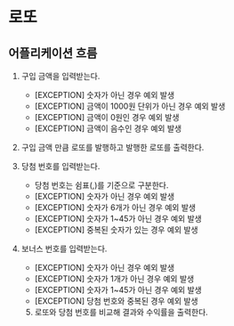 # 로또

## 어플리케이션 흐름

1. 구입 금액을 입력받는다.
    - [EXCEPTION] 숫자가 아닌 경우 예외 발생
    - [EXCEPTION] 금액이 1000원 단위가 아닌 경우 예외 발생
    - [EXCEPTION] 금액이 0원인 경우 예외 발생
    - [EXCEPTION] 금액이 음수인 경우 예외 발생
2. 구입 금액 만큼 로또를 발행하고 발행한 로또를 출력한다.
3. 당첨 번호를 입력받는다.
    - 당첨 번호는 쉼표(,)를 기준으로 구분한다.
    - [EXCEPTION] 숫자가 아닌 경우 예외 발생
    - [EXCEPTION] 숫자가 6개가 아닌 경우 예외 발생
    - [EXCEPTION] 숫자가 1~45가 아닌 경우 예외 발생
    - [EXCEPTION] 중복된 숫자가 있는 경우 예외 발생
4. 보너스 번호를 입력받는다.
    - [EXCEPTION] 숫자가 아닌 경우 예외 발생
    - [EXCEPTION] 숫자가 1개가 아닌 경우 예외 발생
    - [EXCEPTION] 숫자가 1~45가 아닌 경우 예외 발생
    - [EXCEPTION] 당첨 번호와 중복된 경우 예외 발생

    5. 로또와 당첨 번호를 비교해 결과와 수익률을 출력한다.